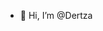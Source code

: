 - 👋 Hi, I’m @Dertza

<!---
Dertza/Dertza is a ✨ special ✨ repository because its `README.md` (this file) appears on your GitHub profile.
You can click the Preview link to take a look at your changes.
--->
